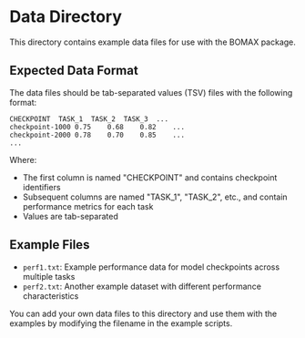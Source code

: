 # Data Directory

This directory contains example data files for use with the BOMAX package.

## Expected Data Format

The data files should be tab-separated values (TSV) files with the following format:

```
CHECKPOINT	TASK_1	TASK_2	TASK_3	...
checkpoint-1000	0.75	0.68	0.82	...
checkpoint-2000	0.78	0.70	0.85	...
...
```

Where:
- The first column is named "CHECKPOINT" and contains checkpoint identifiers
- Subsequent columns are named "TASK_1", "TASK_2", etc., and contain performance metrics for each task
- Values are tab-separated

## Example Files

- `perf1.txt`: Example performance data for model checkpoints across multiple tasks
- `perf2.txt`: Another example dataset with different performance characteristics

You can add your own data files to this directory and use them with the examples by modifying the filename in the example scripts.
